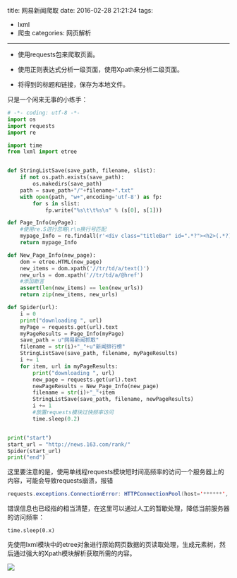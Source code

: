 title: 网易新闻爬取
date: 2016-02-28 21:21:24
tags: 
- lxml
- 爬虫
categories: 网页解析
---

- 使用requests包来爬取页面。

- 使用正则表达式分析一级页面，使用Xpath来分析二级页面。

- 将得到的标题和链接，保存为本地文件。

只是一个闲来无事的小练手：

<!--more-->

```python
# -*- coding: utf-8 -*-
import os
import requests
import re

import time
from lxml import etree


def StringListSave(save_path, filename, slist):
    if not os.path.exists(save_path):
        os.makedirs(save_path)
    path = save_path+"/"+filename+".txt"
    with open(path, "w+",encoding='utf-8') as fp:
        for s in slist:
            fp.write("%s\t\t%s\n" % (s[0], s[1]))

def Page_Info(myPage):
    #使用re.S进行忽略\r\n换行号匹配
    mypage_Info = re.findall(r'<div class="titleBar" id=".*?"><h2>(.*?)</h2><div class="more"><a href="(.*?)">.*?</a></div></div>', myPage, re.S)
    return mypage_Info

def New_Page_Info(new_page):
    dom = etree.HTML(new_page)
    new_items = dom.xpath('//tr/td/a/text()')
    new_urls = dom.xpath('//tr/td/a/@href')
    #添加断言
    assert(len(new_items) == len(new_urls))
    return zip(new_items, new_urls)

def Spider(url):
    i = 0
    print("downloading ", url)
    myPage = requests.get(url).text
    myPageResults = Page_Info(myPage)
    save_path = u"网易新闻抓取"
    filename = str(i)+"_"+u"新闻排行榜"
    StringListSave(save_path, filename, myPageResults)
    i += 1
    for item, url in myPageResults:
        print("downloading ", url)
        new_page = requests.get(url).text
        newPageResults = New_Page_Info(new_page)
        filename = str(i)+"_"+item
        StringListSave(save_path, filename, newPageResults)
        i += 1
        #放置requests模块过快频率访问
        time.sleep(0.2)


print("start")
start_url = "http://news.163.com/rank/"
Spider(start_url)
print("end")
```

这里要注意的是，使用单线程requests模块短时间高频率的访问一个服务器上的内容，可能会导致requests崩溃，报错

```java
requests.exceptions.ConnectionError: HTTPConnectionPool(host='******', port=80): Max retries exceeded with url
```

错误信息也已经指的相当清楚，在这里可以通过人工的暂歇处理，降低当前服务器的访问频率：

`time.sleep(0.x)`

先使用lxml模块中的etree对象进行原始网页数据的页读取处理，生成元素树，然后通过强大的Xpath模块解析获取所需的内容。


![](http://7xowaa.com1.z0.glb.clouddn.com/163news.png)